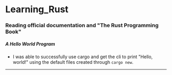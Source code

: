 # Learning_Rust
### Reading official documentation and "The Rust Programming Book"
##### A Hello World Program
- I was able to successfully use cargo and get the cli to print "Hello, world!" using the default files created through `cargo new`.
- - -

